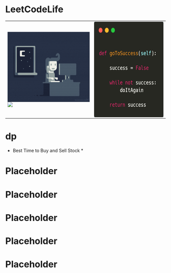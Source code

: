 # LeetCodeLife

|      |        |
| -------- | -------------- |
| <img style="float: right;" src="https://github.com/huaxing-w/LeetCodeLife/blob/main/others/coding%20gif.gif?raw=true" height="220px" width="350px"> <br/> <img style="float: left;" src="https://img.shields.io/github/commit-activity/w/huaxing-w/LeetCodeLife?style=for-the-badge"> | <img style="float: right;" src="https://github.com/huaxing-w/LeetCodeLife/blob/main/others/carbon%20(2).png?raw=true" height="300px" width="300px">|




# dp
* Best Time to Buy and Sell Stock
    * 
# Placeholder
# Placeholder
# Placeholder
# Placeholder
# Placeholder








